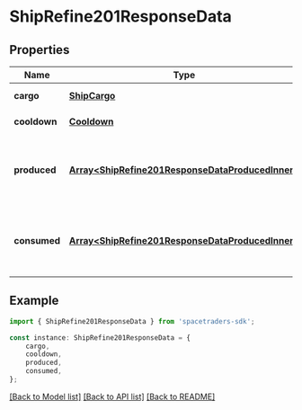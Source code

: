 # ShipRefine201ResponseData


## Properties

Name | Type | Description | Notes
------------ | ------------- | ------------- | -------------
**cargo** | [**ShipCargo**](ShipCargo.md) |  | [default to undefined]
**cooldown** | [**Cooldown**](Cooldown.md) |  | [default to undefined]
**produced** | [**Array&lt;ShipRefine201ResponseDataProducedInner&gt;**](ShipRefine201ResponseDataProducedInner.md) | Goods that were produced by this refining process. | [default to undefined]
**consumed** | [**Array&lt;ShipRefine201ResponseDataProducedInner&gt;**](ShipRefine201ResponseDataProducedInner.md) | Goods that were consumed during this refining process. | [default to undefined]

## Example

```typescript
import { ShipRefine201ResponseData } from 'spacetraders-sdk';

const instance: ShipRefine201ResponseData = {
    cargo,
    cooldown,
    produced,
    consumed,
};
```

[[Back to Model list]](../README.md#documentation-for-models) [[Back to API list]](../README.md#documentation-for-api-endpoints) [[Back to README]](../README.md)
